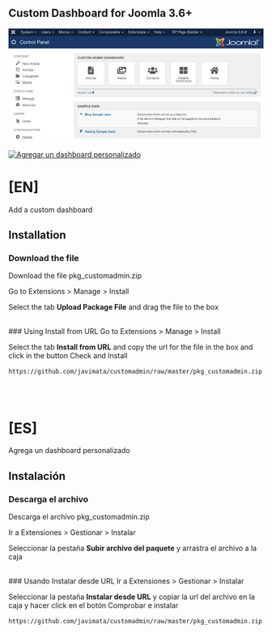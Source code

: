 ## Custom Dashboard for Joomla 3.6+

![alt text](https://github.com/javimata/customadmin/blob/master/customdashboard.PNG)

[![Agregar un dashboard personalizado](http://img.youtube.com/vi/kFTo3cTBaNA/0.jpg)](http://www.youtube.com/watch?v=kFTo3cTBaNA "Agregar un dashboard personalizado")


# [EN]
Add a custom dashboard

## Installation

### Download the file
Download the file pkg_customadmin.zip

Go to Extensions > Manage > Install

Select the tab **Upload Package File** and drag the file to the box


<br>
### Using Install from URL
Go to Extensions > Manage > Install

Select the tab **Install from URL** and copy the url for the file in the box and click in the button Check and Install

```
https://github.com/javimata/customadmin/raw/master/pkg_customadmin.zip
```

<br><br>
# [ES]
Agrega un dashboard personalizado

## Instalación

### Descarga el archivo
Descarga el archivo pkg_customadmin.zip

Ir a Extensiones > Gestionar > Instalar

Seleccionar la pestaña **Subir archivo del paquete** y arrastra el archivo a la caja


<br>
### Usando Instalar desde URL
Ir a Extensiones > Gestionar > Instalar

Seleccionar la pestaña **Instalar desde URL** y copiar la url del archivo en la caja y hacer click en el botón Comprobar e instalar

```
https://github.com/javimata/customadmin/raw/master/pkg_customadmin.zip
```
